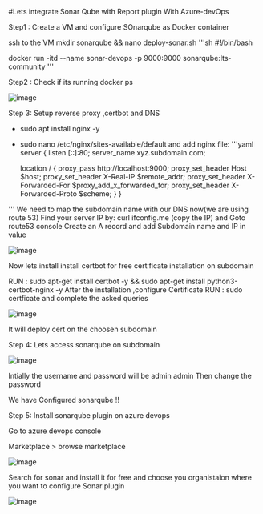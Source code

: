 #Lets integrate Sonar Qube with Report plugin With Azure-devOps


Step1 :
Create a VM and configure SOnarqube as Docker container 

ssh to the VM
mkdir sonarqube && nano deploy-sonar.sh
'''sh
#!/bin/bash

docker run -itd --name sonar-devops -p 9000:9000 sonarqube:lts-community
'''

Step2 :  Check if its running
docker ps

![image](https://github.com/user-attachments/assets/1f3da6a2-a07d-4b47-800c-a2801e96a970)

Step 3: 
Setup reverse proxy ,certbot and DNS

- sudo apt install nginx -y
- sudo nano /etc/nginx/sites-available/default  and add nginx file:
'''yaml
server {
       listen [::]:80;
       server_name xyz.subdomain.com;

    location / {
        proxy_pass http://localhost:9000;
        proxy_set_header Host $host;
        proxy_set_header X-Real-IP $remote_addr;
        proxy_set_header X-Forwarded-For $proxy_add_x_forwarded_for;
        proxy_set_header X-Forwarded-Proto $scheme;
    }
}


'''
We need to map the subdomain name with our DNS now(we are using route 53)
Find your server IP by: 
curl ifconfig.me (copy the IP) and Goto route53 console
Create an A record and add Subdomain name and IP in value


![image](https://github.com/user-attachments/assets/a1287c96-6564-4b6f-bfc4-cb6de60554da)


Now lets install install certbot for free certificate installation on subdomain

RUN :
sudo apt-get install certbot -y &&  sudo apt-get install python3-certbot-nginx -y
After the installation ,configure Certificate 
RUN : sudo certficate and complete the asked queries

![image](https://github.com/user-attachments/assets/5264fdfb-8ad6-4974-83d3-0112413b80a8)

It will deploy cert on the choosen subdomain

Step 4: 
Lets access sonarqube on subdomain

![image](https://github.com/user-attachments/assets/609cc985-6b17-4bc5-9642-36f365c58df5)

Intially the username and password will be
admin
admin
Then change the password

We have Configured sonarqube !!


Step 5:
Install sonarqube plugin on azure devops

Go to azure devops console 

Marketplace > browse marketplace

![image](https://github.com/user-attachments/assets/390df439-ef74-4633-9ffd-60fba34d6229)


Search for sonar and install it for free and choose you organistaion where you want to configure Sonar plugin

![image](https://github.com/user-attachments/assets/8a9d1ef7-240c-47b3-aabf-d2ce7e973424)

